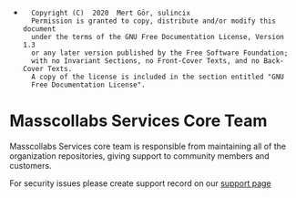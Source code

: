 *       Copyright (C)  2020  Mert Gör, sulincix
        Permission is granted to copy, distribute and/or modify this document
        under the terms of the GNU Free Documentation License, Version 1.3
        or any later version published by the Free Software Foundation;
        with no Invariant Sections, no Front-Cover Texts, and no Back-Cover Texts.
        A copy of the license is included in the section entitled "GNU
        Free Documentation License".


# Masscollabs Services Core Team

Masscollabs Services core team is responsible from maintaining all of the organization repositories, giving support to community members and customers.

For security issues please create support record on our [support page](https://www.github.com/masscollabs/masscollabs.github.io/issues)
